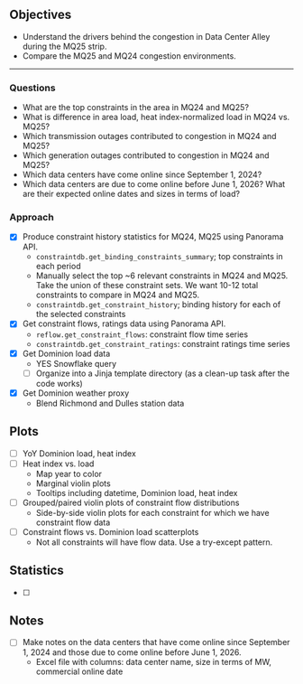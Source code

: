 ## Objectives
- Understand the drivers behind the congestion in Data Center Alley during the MQ25 strip.
- Compare the MQ25 and MQ24 congestion environments.

---
### Questions
- What are the top constraints in the area in MQ24 and MQ25?
- What is difference in area load, heat index-normalized load in MQ24 vs. MQ25?
- Which transmission outages contributed to congestion in MQ24 and MQ25?
- Which generation outages contributed to congestion in MQ24 and MQ25?
- Which data centers have come online since September 1, 2024?
- Which data centers are due to come online before June 1, 2026? What are their expected online dates and sizes in terms of load?
### Approach
- [x] Produce constraint history statistics for MQ24, MQ25 using Panorama API.
    - `constraintdb.get_binding_constraints_summary`; top constraints in each period
	- Manually select the top ~6 relevant constraints in MQ24 and MQ25. Take the union of these constraint sets. We want 10-12 total constraints to compare in MQ24 and MQ25.
	- `constraintdb.get_constraint_history`; binding history for each of the selected constraints
- [x] Get constraint flows, ratings data using Panorama API.
    - `reflow.get_constraint_flows`: constraint flow time series
	- `constraintdb.get_constraint_ratings`: constraint ratings time series
- [x] Get Dominion load data
    - YES Snowflake query
    - [ ] Organize into a Jinja template directory (as a clean-up task after the code works)
- [x] Get Dominion weather proxy
	- Blend Richmond and Dulles station data
## Plots
- [ ] YoY Dominion load, heat index
- [ ] Heat index vs. load
    - Map year to color
	- Marginal violin plots
	- Tooltips including datetime, Dominion load, heat index
- [ ] Grouped/paired violin plots of constraint flow distributions
    - Side-by-side violin plots for each constraint for which we have constraint flow data
- [ ] Constraint flows vs. Dominion load scatterplots
    - Not all constraints will have flow data. Use a try-except pattern.
## Statistics
- [ ] 
## Notes
- [ ] Make notes on the data centers that have come online since September 1, 2024 and those due to come online before June 1, 2026.
	- Excel file with columns: data center name, size in terms of MW, commercial online date